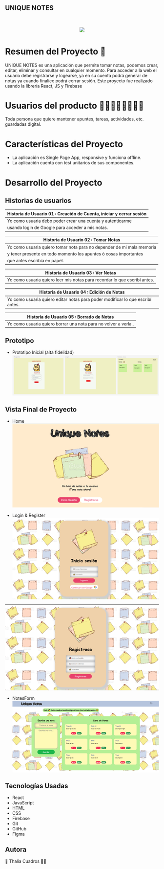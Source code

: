 
## UNIQUE NOTES
<h1 align="center"><img src="https://i.postimg.cc/NMT62sc5/text3.gif" width="300"/></h1>

# Resumen del Proyecto 🔎
UNIQUE NOTES es una aplicación que permite tomar notas, podemos crear, editar, eliminar y consultar en cualquier momento. 
Para acceder a la web el usuario debe registrarse y logearse, ya en su cuenta podrá generar de notas ya cuando finalice podrá cerrar sesión.
Este proyecto fue realizado usando la librería React, JS y Firebase

# Usuarios del producto 👩‍🏫👨‍💼👩‍🎓👨‍🎓
Toda persona que quiere mantener apuntes, tareas, actividades, etc. guardadas digital.

# Características del Proyecto
* La aplicación es Single Page App, responsive y funciona offline.
* La aplicación cuenta con test unitarios de sus componentes.

# Desarrollo del Proyecto
## Historias de usuarios
| **Historia de Usuario 01** : Creación de Cuenta, iniciar y cerrar sesión | 
| -------------------------------------------------------------------| 
|  Yo como usuaria  debo poder crear una cuenta y autenticarme       |
|  usando login de Google para acceder a mis notas.                  |
 
| **Historia de Usuario 02** : Tomar Notas                           | 
| -------------------------------------------------------------------| 
| Yo como usuaria  quiero tomar nota para no depender de mi mala memoria |
| y tener presente en todo momento los apuntes ó cosas importantes       |
| que antes escribía en papel.|

| **Historia de Usuario 03** : Ver Notas                             | 
| -------------------------------------------------------------------| 
|  Yo como usuaria quiero leer mis notas para recordar lo que escribí antes.|

| **Historia de Usuario 04** : Edición de Notas                             | 
| -------------------------------------------------------------------| 
|  Yo como usuaria quiero editar notas para poder modificar lo que escribí antes.|

| **Historia de Usuario 05** : Borrado de Notas                             | 
| -------------------------------------------------------------------| 
|  Yo como usuaria quiero borrar una nota para no volver a verla..|

## Prototipo
* Prototipo Inicial (alta fidelidad)
![Imagen Text](https://github.com/ThaNohe/LIM017-notes/blob/sprint5/unique-note/src/img/Prototipo%20Inicial.png)

## Vista Final de Proyecto
* Home
![Imagen Text](https://github.com/ThaNohe/LIM017-notes/blob/sprint5/unique-note/src/img/Home.png)

* Login & Register
![Imagen Text](https://github.com/ThaNohe/LIM017-notes/blob/sprint5/unique-note/src/img/Login.png)

![Imagen Text](https://github.com/ThaNohe/LIM017-notes/blob/sprint5/unique-note/src/img/Register.png)

* NotesForm
![Imagen Text](https://github.com/ThaNohe/LIM017-notes/blob/sprint5/unique-note/src/img/NotesForm.png)

## Tecnologías Usadas
* React
* JavaScript
* HTML
* CSS
* Firebase
* Git
* GitHub
* Figma


## Autora
💛 Thalía Cuadros 👩‍💻
